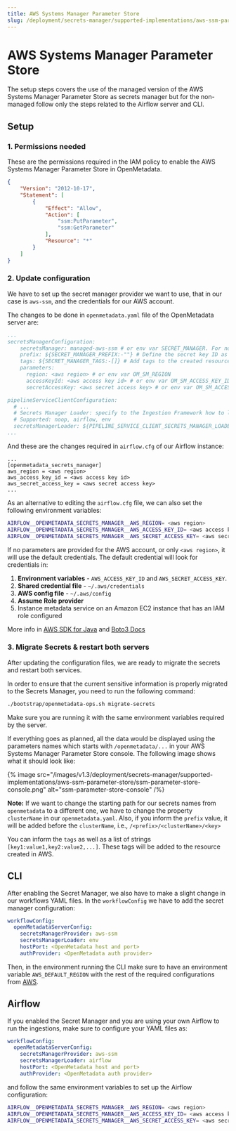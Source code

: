 ```yaml
---
title: AWS Systems Manager Parameter Store
slug: /deployment/secrets-manager/supported-implementations/aws-ssm-parameter-store
---
```


# AWS Systems Manager Parameter Store

The setup steps covers the use of the managed version of the AWS Systems Manager Parameter Store as secrets manager but
for the non-managed follow only the steps related to the Airflow server and CLI.

## Setup

### 1. Permissions needed

These are the permissions required in the IAM policy to enable the AWS Systems Manager Parameter Store in OpenMetadata.

```json
{
    "Version": "2012-10-17",
    "Statement": [
        {
            "Effect": "Allow",
            "Action": [
                "ssm:PutParameter",
                "ssm:GetParameter"
            ],
            "Resource": "*"
        }
    ]
}
```

### 2. Update configuration

We have to set up the secret manager provider we want to use, that in our case is `aws-ssm`, and the credentials for our 
AWS account.

The changes to be done in `openmetadata.yaml` file of the OpenMetadata server are:

```yaml
...
secretsManagerConfiguration:
    secretsManager: managed-aws-ssm # or env var SECRET_MANAGER. For non-managed use 'aws-ssm'.
    prefix: ${SECRET_MANAGER_PREFIX:-""} # Define the secret key ID as /<prefix>/<clusterName>/<key>
    tags: ${SECRET_MANAGER_TAGS:-[]} # Add tags to the created resource, e.g., in AWS. Format is `[key1:value1,key2:value2,...]`
    parameters:
      region: <aws region> # or env var OM_SM_REGION
      accessKeyId: <aws access key id> # or env var OM_SM_ACCESS_KEY_ID
      secretAccessKey: <aws secret access key> # or env var OM_SM_ACCESS_KEY

pipelineServiceClientConfiguration:
  # ...
  # Secrets Manager Loader: specify to the Ingestion Framework how to load the SM credentials from its env
  # Supported: noop, airflow, env
  secretsManagerLoader: ${PIPELINE_SERVICE_CLIENT_SECRETS_MANAGER_LOADER:-"noop"}
...
```

And these are the changes required in `airflow.cfg` of our Airflow instance:

```properties
...
[openmetadata_secrets_manager]
aws_region = <aws region>
aws_access_key_id = <aws access key id>
aws_secret_access_key = <aws secret access key>
...
```

As an alternative to editing the `airflow.cfg` file, we can also set the following environment variables:

```bash
AIRFLOW__OPENMETADATA_SECRETS_MANAGER__AWS_REGION= <aws region>
AIRFLOW__OPENMETADATA_SECRETS_MANAGER__AWS_ACCESS_KEY_ID= <aws access key id>
AIRFLOW__OPENMETADATA_SECRETS_MANAGER__AWS_SECRET_ACCESS_KEY= <aws secret access key>
```

If no parameters are provided for the AWS account, or only `<aws region>`, it will use the default credentials. The 
default credential will look for credentials in:

1. **Environment variables** - `AWS_ACCESS_KEY_ID` and `AWS_SECRET_ACCESS_KEY`.
2. **Shared credential file** - `~/.aws/credentials`
3. **AWS config file** - `~/.aws/config`
4. **Assume Role provider**
5. Instance metadata service on an Amazon EC2 instance that has an IAM role configured

More info in [AWS SDK for Java](https://docs.aws.amazon.com/sdk-for-java/v1/developer-guide/credentials.html) and 
[Boto3 Docs](https://boto3.amazonaws.com/v1/documentation/api/latest/guide/credentials.html)

### 3. Migrate Secrets & restart both servers

After updating the configuration files, we are ready to migrate the secrets and restart both services.

In order to ensure that the current sensitive information is properly migrated to the Secrets Manager, you need to
run the following command:

```bash
./bootstrap/openmetadata-ops.sh migrate-secrets
```

Make sure you are running it with the same environment variables required by the server.

If everything goes as planned, all the data would be displayed using the parameters names which starts with 
`/openmetadata/...` in your AWS Systems Manager Parameter Store console. The following image shows what it should look 
like:

{% image src="/images/v1.3/deployment/secrets-manager/supported-implementations/aws-ssm-parameter-store/ssm-parameter-store-console.png" alt="ssm-parameter-store-console" /%} 

**Note:** If we want to change the starting path for our secrets names from `openmetadata` to a different one, we have 
to change the property `clusterName` in our `openmetadata.yaml`. Also, if you inform the `prefix` value, it will be
added before the `clusterName`, i.e., `/<prefix>/<clusterName>/<key>`

You can inform the `tags` as well as a list of strings `[key1:value1,key2:value2,...]`. These tags will be added
to the resource created in AWS.

## CLI

After enabling the Secret Manager, we also have to make a slight change in our workflows YAML files. In the 
`workflowConfig` we have to add the secret manager configuration:

```yaml
workflowConfig:
  openMetadataServerConfig:
    secretsManagerProvider: aws-ssm
    secretsManagerLoader: env
    hostPort: <OpenMetadata host and port>
    authProvider: <OpenMetadata auth provider>
```

Then, in the environment running the CLI make sure to have an environment variable `AWS_DEFAULT_REGION` with the rest
of the required configurations from [AWS](https://boto3.amazonaws.com/v1/documentation/api/latest/guide/configuration.html#using-environment-variables).

## Airflow

If you enabled the Secret Manager and you are using your own Airflow to run the ingestions, make sure to configure
your YAML files as:

```yaml
workflowConfig:
  openMetadataServerConfig:
    secretsManagerProvider: aws-ssm
    secretsManagerLoader: airflow
    hostPort: <OpenMetadata host and port>
    authProvider: <OpenMetadata auth provider>
```

and follow the same environment variables to set up the Airflow configuration:

```bash
AIRFLOW__OPENMETADATA_SECRETS_MANAGER__AWS_REGION= <aws region>
AIRFLOW__OPENMETADATA_SECRETS_MANAGER__AWS_ACCESS_KEY_ID= <aws access key id>
AIRFLOW__OPENMETADATA_SECRETS_MANAGER__AWS_SECRET_ACCESS_KEY= <aws secret access key>
```
